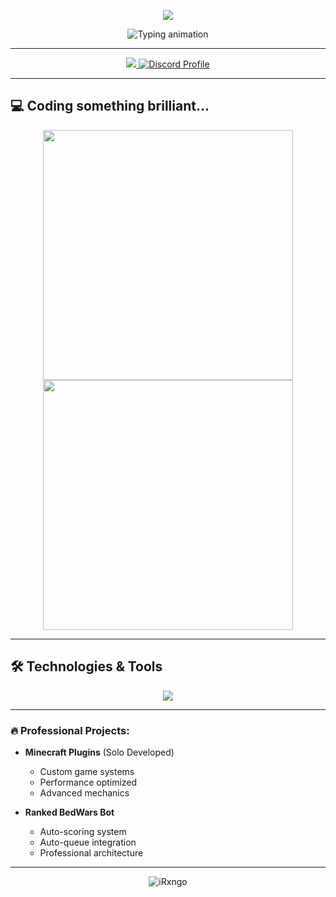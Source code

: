 <p align="center">
  <img src="https://capsule-render.vercel.app/api?type=waving&color=7E3ACE&height=120&section=header&text=iRxngo&fontSize=42&fontColor=ffffff&animation=twinkling&fontAlignY=35">
</p>

<p align="center">
  <img src="https://readme-typing-svg.demolab.com?font=Fira+Code&weight=600&size=24&duration=4000&pause=1000&color=FFFFFF&background=00000000&width=435&lines=Ramin+%7C+Professional+Developer;Minecraft+Plugin+Expert;Ranked+Bot+Creator" alt="Typing animation">
</p>

---

<p align="center">
  <a href="https://github.com/iRxngo">
    <img src="https://img.shields.io/badge/GitHub-100000?style=for-the-badge&logo=github&logoColor=white">
  </a>
  <a href="https://discord.com/users/1240724655099219969">
    <img src="https://discord.c99.nl/widget/theme-3/1240724655099219969.png" alt="Discord Profile">
  </a>
</p>

---

## 💻 Coding something brilliant...

<p align="center">
  <img src="https://github-readme-stats.vercel.app/api?username=iRxngo&show_icons=true&theme=dark&bg_color=0d1117&hide_border=true&title_color=FFFFFF&icon_color=7E3ACE&text_color=FFFFFF" width="400">
  <img src="https://github-readme-streak-stats.herokuapp.com/?user=iRxngo&theme=dark&background=0d1117&hide_border=true&ring=7E3ACE&fire=7E3ACE&currStreakLabel=FFFFFF" width="400">
</p>

---

## 🛠 Technologies & Tools

<p align="center">
  <img src="https://skillicons.dev/icons?i=java,python,js,html,css,discord,github,vscode,idea,git,nodejs,react,mongodb">
</p>

---

### 🔥 Professional Projects:
- **Minecraft Plugins** (Solo Developed)
  - Custom game systems
  - Performance optimized
  - Advanced mechanics
  
- **Ranked BedWars Bot**
  - Auto-scoring system
  - Auto-queue integration
  - Professional architecture

---

<p align="center">
  <img src="https://komarev.com/ghpvc/?username=iRxngo&label=Profile%20views&color=7E3ACE&style=flat" alt="iRxngo" />
</p>
